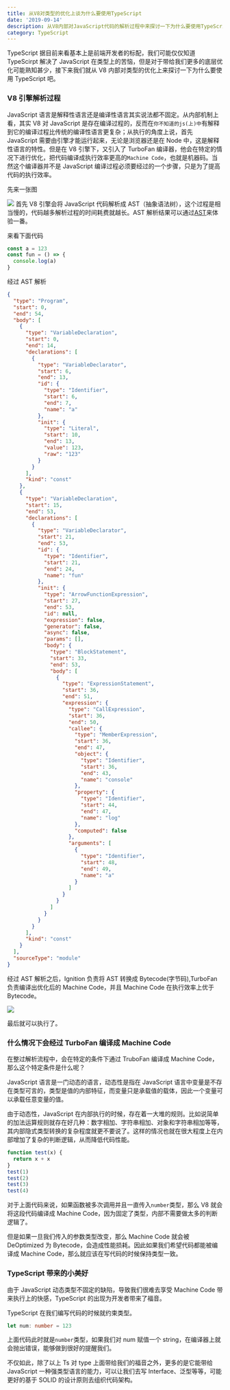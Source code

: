 ```yaml
---
title: 从V8对类型的优化上谈为什么要使用TypeScript
date: '2019-09-14'
description: 从V8内部对JavaScript代码的解析过程中来探讨一下为什么要使用TypeScript
category: TypeScript
---
```


TypeScript 据目前来看基本上是前端开发者的标配，我们可能仅仅知道 TypeScirpt 解决了 JavaScript 在类型上的苦恼，但是对于带给我们更多的底层优化可能熟知甚少，接下来我们就从 V8 内部对类型的优化上来探讨一下为什么要使用 TypeScript 吧。

### V8 引擎解析过程

JavaScript 语言是解释性语言还是编译性语言其实说法都不固定。从内部机制上看，其实 V8 对 JavaScript 是存在编译过程的，反而在`你不知道的js(上)中`有解释到它的编译过程比传统的编译性语言更复杂；从执行的角度上说，首先 JavaScript 需要由引擎才能运行起来，无论是浏览器还是在 Node 中，这是解释性语言的特性。但是在 V8 引擎下，又引入了 TurboFan 编译器，他会在特定的情况下进行优化，把代码编译成执行效率更高的`Machine Code`，也就是机器码。当然这个编译器并不是 JavaScript 编译过程必须要经过的一个步骤，只是为了提高代码的执行效率。

先来一张图

![](./1.png)
首先 V8 引擎会将 JavaScript 代码解析成 AST（抽象语法树），这个过程是相当慢的，代码越多解析过程的时间耗费就越长。AST 解析结果可以通过[AST](https://astexplorer.net/)来体验一番。

来看下面代码

```js
const a = 123
const fun = () => {
  console.log(a)
}
```

经过 AST 解析

```json
{
  "type": "Program",
  "start": 0,
  "end": 54,
  "body": [
    {
      "type": "VariableDeclaration",
      "start": 0,
      "end": 14,
      "declarations": [
        {
          "type": "VariableDeclarator",
          "start": 6,
          "end": 13,
          "id": {
            "type": "Identifier",
            "start": 6,
            "end": 7,
            "name": "a"
          },
          "init": {
            "type": "Literal",
            "start": 10,
            "end": 13,
            "value": 123,
            "raw": "123"
          }
        }
      ],
      "kind": "const"
    },
    {
      "type": "VariableDeclaration",
      "start": 15,
      "end": 53,
      "declarations": [
        {
          "type": "VariableDeclarator",
          "start": 21,
          "end": 53,
          "id": {
            "type": "Identifier",
            "start": 21,
            "end": 24,
            "name": "fun"
          },
          "init": {
            "type": "ArrowFunctionExpression",
            "start": 27,
            "end": 53,
            "id": null,
            "expression": false,
            "generator": false,
            "async": false,
            "params": [],
            "body": {
              "type": "BlockStatement",
              "start": 33,
              "end": 53,
              "body": [
                {
                  "type": "ExpressionStatement",
                  "start": 36,
                  "end": 51,
                  "expression": {
                    "type": "CallExpression",
                    "start": 36,
                    "end": 50,
                    "callee": {
                      "type": "MemberExpression",
                      "start": 36,
                      "end": 47,
                      "object": {
                        "type": "Identifier",
                        "start": 36,
                        "end": 43,
                        "name": "console"
                      },
                      "property": {
                        "type": "Identifier",
                        "start": 44,
                        "end": 47,
                        "name": "log"
                      },
                      "computed": false
                    },
                    "arguments": [
                      {
                        "type": "Identifier",
                        "start": 48,
                        "end": 49,
                        "name": "a"
                      }
                    ]
                  }
                }
              ]
            }
          }
        }
      ],
      "kind": "const"
    }
  ],
  "sourceType": "module"
}
```

经过 AST 解析之后，Ignition 负责将 AST 转换成 Bytecode(字节码),TurboFan 负责编译出优化后的 Machine Code，并且 Machine Code 在执行效率上优于 Bytecode。

![](./2.png)

最后就可以执行了。

### 什么情况下会经过 TurboFan 编译成 Machine Code

在整过解析流程中，会在特定的条件下通过 TruboFan 编译成 Machine Code，那么这个特定条件是什么呢？

JavaScript 语言是一门动态的语言，动态性是指在 JavaScript 语言中变量是不存在类型可言的，类型是值的内部特征，而变量只是承载值的载体，因此一个变量可以承载任意变量的值。

由于动态性，JavaScript 在内部执行的时候，存在着一大堆的规则。比如说简单的加法运算规则就存在好几种：数字相加、字符串相加、对象和字符串相加等等，其内部隐式类型转换的复杂程度就更不要说了。这样的情况也就在很大程度上在内部增加了复杂的判断逻辑，从而降低代码性能。

```js
function test(x) {
  return x + x
}
test(1)
test(2)
test(3)
test(4)
```

对于上面代码来说，如果函数被多次调用并且一直传入`number`类型，那么 V8 就会将这段代码编译成 Machine Code，因为固定了类型，内部不需要做太多的判断逻辑了。

但是如果一旦我们传入的参数类型改变，那么 Machine Code 就会被 DeOptimized 为 Bytecode，会造成性能损耗。因此如果我们希望代码都能被编译成 Machine Code，那么就应该在写代码的时候保持类型一致。

### TypeScript 带来的小美好

由于 JavaScript 动态类型不固定的缺陷，导致我们很难去享受 Machine Code 带来执行上的快感，TypeScript 的出现为开发者带来了福音。

TypeScript 在我们编写代码的时候就约束类型。

```ts
let num: number = 123
```

上面代码此时就是`number`类型，如果我们对 num 赋值一个 string，在编译器上就会抛出错误，能够做到很好的提醒我们。

不仅如此，除了以上 Ts 对 type 上面带给我们的福音之外，更多的是它能带给 JavaScript 一种强类型语言的能力，可以让我们去写 Interface、泛型等等，可能更好的基于 SOLID 的设计原则去组织代码架构。
